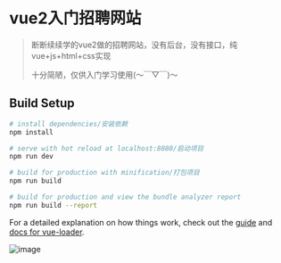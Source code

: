 # vue2入门招聘网站

> 断断续续学的vue2做的招聘网站，没有后台，没有接口，纯vue+js+html+css实现
>
> 十分简陋，仅供入门学习使用(～￣▽￣)～ 



## Build Setup

``` bash
# install dependencies/安装依赖
npm install

# serve with hot reload at localhost:8080/启动项目
npm run dev

# build for production with minification/打包项目
npm run build

# build for production and view the bundle analyzer report
npm run build --report
```

For a detailed explanation on how things work, check out the [guide](http://vuejs-templates.github.io/webpack/) and [docs for vue-loader](http://vuejs.github.io/vue-loader).



![image](https://user-images.githubusercontent.com/66717012/171993575-c6d88af8-fc1e-4a38-96d6-c2f421b7a476.png)

